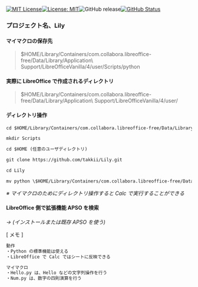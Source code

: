 [![MIT License](http://img.shields.io/badge/license-MIT-blue.svg?style=flat)](LICENSE)[![License: MIT](https://img.shields.io/badge/License-MIT-yellow.svg)](https://opensource.org/licenses/MIT)![GitHub release](https://img.shields.io/github/release/takkii/Lily.svg?style=flat)[![GitHub Status](https://img.shields.io/github/last-commit/takkii/Lily.svg?style=flat)](GitHub)

### プロジェクト名、Lily

#### マイマクロの保存先

> $HOME/Library/Containers/com.collabora.libreoffice-free/Data/Library/Application\ Support/LibreOfficeVanilla/4/user/Scripts/python

#### 実際に LibreOffice で作成されるディレクトリ

> $HOME/Library/Containers/com.collabora.libreoffice-free/Data/Library/Application\ Support/LibreOfficeVanilla/4/user/

#### ディレクトリ操作

```markdown
cd $HOME/Library/Containers/com.collabora.libreoffice-free/Data/Library/Application\ Support/LibreOfficeVanilla/4/user/

mkdir Scripts

cd $HOME (任意のユーザディレクトリ)

git clone https://github.com/takkii/Lily.git

cd Lily

mv python \$HOME/Library/Containers/com.collabora.libreoffice-free/Data/Library/Application\ Support/LibreOfficeVanilla/4/user/Scripts
```

_※ マイマクロのためにディレクトリ操作すると Calc で実行することができる_

#### LibreOffice 側で拡張機能 APSO を検索

_→ (インストールまたは既存 APSO を使う)_

[ メモ ]

```markdown
動作
・Python の標準機能は使える
・LibreOffice で Calc ではシートに反映できる

マイマクロ
・Hello.py は、Hello などの文字列操作を行う
・Num.py は、数字の四則演算を行う
```

